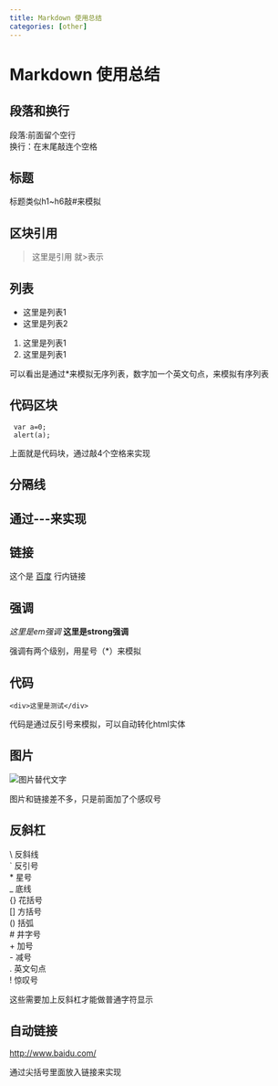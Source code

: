```yaml
---
title: Markdown 使用总结
categories: [other]
---
```

# Markdown 使用总结

## 段落和换行
段落:前面留个空行  
换行：在末尾敲连个空格

## 标题
标题类似h1~h6敲#来模拟

## 区块引用
>这里是引用 就>表示

## 列表
* 这里是列表1
* 这里是列表2
1. 这里是列表1
2. 这里是列表1

可以看出是通过*来模拟无序列表，数字加一个英文句点，来模拟有序列表

## 代码区块
     var a=0;
     alert(a);
     
上面就是代码块，通过敲4个空格来实现
     
## 分隔线
通过---来实现
---

## 链接
这个是 [百度](http://www.baidu.com/ "标题") 行内链接

## 强调
*这里是em强调* **这里是strong强调**  

强调有两个级别，用星号（*）来模拟

## 代码
`<div>这里是测试</div>`

代码是通过反引号来模拟，可以自动转化html实体

## 图片

![图片替代文字](https://www.baidu.com/img/bd_logo1.png "图片标题")

图片和链接差不多，只是前面加了个感叹号


## 反斜杠

\\   反斜线  
\`   反引号  
\*   星号  
\_   底线  
\{}  花括号  
\[]  方括号  
\()  括弧  
\#   井字号  
\+   加号  
\-   减号  
\.   英文句点  
\!   惊叹号   

这些需要加上反斜杠才能做普通字符显示

## 自动链接
<http://www.baidu.com/>

通过尖括号里面放入链接来实现
